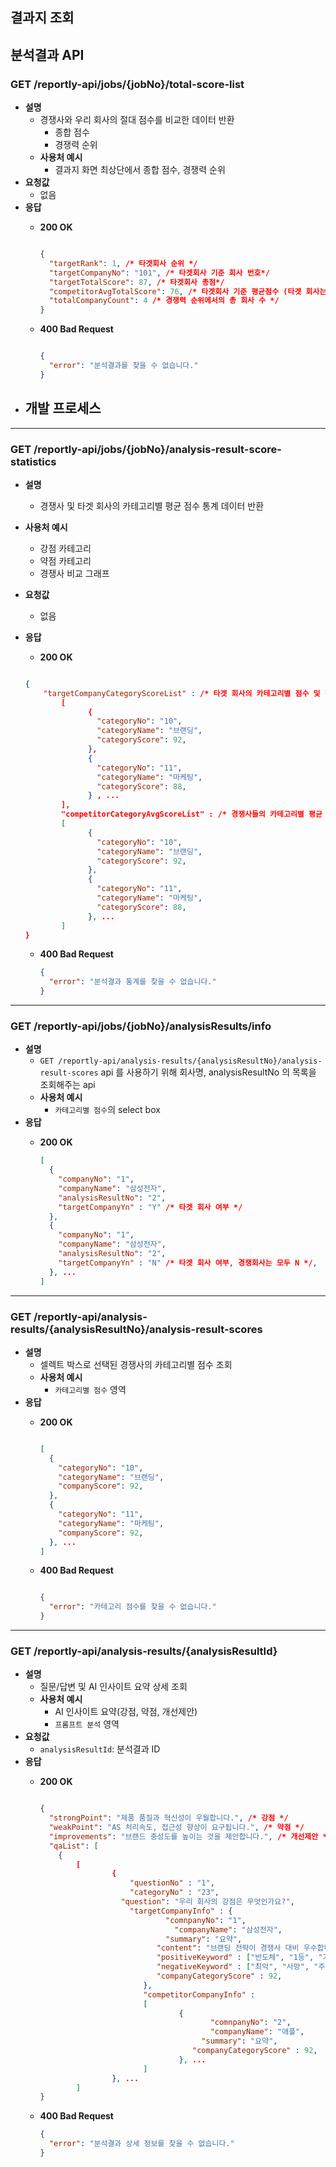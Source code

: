 ## 결과지 조회

## 분석결과 API

### **GET /reportly-api/jobs/{jobNo}/total-score-list**

- **설명**
    - 경쟁사와 우리 회사의 절대 점수를 비교한 데이터 반환
        - 종합 점수
        - 경쟁력 순위
    - **사용처 예시**
        - 결과지 화면 최상단에서 종합 점수, 경쟁력 순위
- **요청값** 
    - 없음
- **응답**
    - **200 OK**
        
        ```json
        
        {
          "targetRank": 1, /* 타겟회사 순위 */
          "targetCompanyNo": "101", /* 타겟회사 기준 회사 번호*/
          "targetTotalScore": 87, /* 타겟회사 총점*/
          "competitorAvgTotalScore": 76, /* 타겟회사 기준 평균점수 (타겟 회사는 제외), 해당 값을 통해서 업계 평균 대비 백분율 계산*/
          "totalCompanyCount": 4 /* 경쟁력 순위에서의 총 회사 수 */
        }
        ```
        
    - **400 Bad Request**
        
        ```json
        
        {
          "error": "분석결과를 찾을 수 없습니다."
        }
        ```
- 개발 프로세스
  - 
    
---

### **GET /reportly-api/jobs/{jobNo}/analysis-result-score-statistics**

- **설명**
    - 경쟁사 및 타겟 회사의 카테고리별 평균 점수 통계 데이터 반환
- **사용처 예시**
    - 강점 카테고리
    - 약점 카테고리
    - 경쟁사 비교 그래프
- **요청값**
    - 없음
- **응답**
    - **200 OK**
    
    ```json
    
    {
    	"targetCompanyCategoryScoreList" : /* 타겟 회사의 카테고리별 점수 및 전체 평균 점수 -> competitorCategoryAvgScoreList와의 계산을 통해 '강점 카테고리', '약점 카테고리'에 사용 */
    		[ 
    			  {
    			    "categoryNo": "10",
    			    "categoryName": "브랜딩",
    			    "categoryScore": 92,
    			  },
    			  {
    			    "categoryNo": "11",
    			    "categoryName": "마케팅",
    			    "categoryScore": 88,
    			  } , ...
    		],
    		"competitorCategoryAvgScoreList" : /* 경쟁사들의 카테고리별 평균 점수 -> 경쟁사 비교 그래프 에서 사용 */
    		[
    			  {      
    			    "categoryNo": "10",
    			    "categoryName": "브랜딩",
    			    "categoryScore": 92,
    			  },
    			  {
    			    "categoryNo": "11",
    			    "categoryName": "마케팅",
    			    "categoryScore": 88,
    			  }, ...
    		]
    }
    ```
    
    - **400 Bad Request**
        
        ```json
        {
          "error": "분석결과 통계를 찾을 수 없습니다."
        }
        ```

---
### **GET /reportly-api/jobs/{jobNo}/analysisResults/info**

- **설명**
    - `GET /reportly-api/analysis-results/{analysisResultNo}/analysis-result-scores` api 를 사용하기 위해 회사명, analysisResultNo 의 목록을 조회해주는 api
    - **사용처 예시**
        - `카테고리별 점수`의 select box
- **응답**
    - **200 OK**

        ```json
        [
          {
            "companyNo": "1",   
            "companyName": "삼성전자",
            "analysisResultNo": "2",
            "targetCompanyYn" : "Y" /* 타겟 회사 여부 */
          },
          {
            "companyNo": "1",    
            "companyName": "삼성전자",
            "analysisResultNo": "2",
            "targetCompanyYn" : "N" /* 타겟 회사 여부, 경쟁회사는 모두 N */,
          }, ...
        ]
        ```
---

### **GET /reportly-api/analysis-results/{analysisResultNo}/analysis-result-scores**

- **설명**
    - 셀렉트 박스로 선택된 경쟁사의 카테고리별 점수 조회
    - **사용처 예시**
        - `카테고리별 점수` 영역
- **응답**
    - **200 OK**
        
        ```json
        
        [
          {
            "categoryNo": "10",
            "categoryName": "브랜딩",
            "companyScore": 92,
          },
          {
            "categoryNo": "11",
            "categoryName": "마케팅",
            "companyScore": 92,
          }, ...
        ]
        
        ```
        
    - **400 Bad Request**
        
        ```json
        
        {
          "error": "카테고리 점수를 찾을 수 없습니다."
        }
        
        ```
        


      
---

### **GET /reportly-api/analysis-results/{analysisResultId}**

- **설명**
    - 질문/답변 및 AI 인사이트 요약 상세 조회
    - **사용처 예시**
        - AI 인사이트 요약(강점, 약점, 개선제안)
        - `프롬프트 분석` 영역
- **요청값**
    - `analysisResultId`: 분석결과 ID
- **응답**
    - **200 OK**
        
        ```json
        
        {
          "strongPoint": "제품 품질과 혁신성이 우월합니다.", /* 강점 */
          "weakPoint": "AS 처리속도, 접근성 향상이 요구됩니다.", /* 약점 */
          "improvements": "브랜드 충성도를 높이는 것을 제안합니다.", /* 개선제안 */
          "qaList": [
            {
        	    [
        			    {
        			    	"questionNo" : "1",
        				    "categoryNo" : "23",
        			      "question": "우리 회사의 강점은 무엇인가요?",
        				    "targetCompanyInfo" : {
        				    		"comnpanyNo": "1",
        							  "companyName": "삼성전자",
        						    "summary": "요약", 
        					      "content": "브랜딩 전략이 경쟁사 대비 우수합니다.",
        					      "positiveKeyword" : ["반도체", "1등", "기획"],
        					      "negativeKeyword" : ["최악", "사망", "주가폭락"],
        					      "companyCategoryScore" : 92,
        					   }, 
        					   "competitorCompanyInfo" : 
        					   [
        							   {
        									  "comnpanyNo": "2",
        									  "companyName": "애플",
        				 				    "summary": "요약",
        							      "companyCategoryScore" : 92,
        							   }, ...
        					   ]
        			    }, ...
        	    ]
        }
        ```
        
    - **400 Bad Request**
        
        ```json
        {
          "error": "분석결과 상세 정보를 찾을 수 없습니다."
        }
        ```